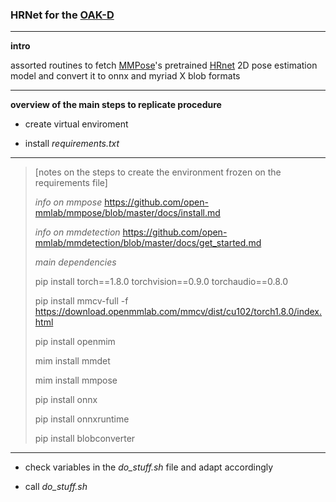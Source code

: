### HRNet for the [OAK-D](https://docs.luxonis.com/projects/hardware/en/latest/pages/BW1098OAK.html)

---
**intro**

assorted routines to fetch [MMPose](https://github.com/open-mmlab/mmpose)'s pretrained [HRnet](https://github.com/HRNet/HRNet-Human-Pose-Estimation) 2D pose estimation model and convert it to onnx and myriad X blob formats

---
**overview of the main steps to replicate procedure**

* create virtual enviroment

* install *requirements.txt* 

---
>
>  [notes on the steps to create the environment frozen on the requirements file]
>
> *info on mmpose*
> https://github.com/open-mmlab/mmpose/blob/master/docs/install.md
> 
> *info on mmdetection*
> https://github.com/open-mmlab/mmdetection/blob/master/docs/get_started.md
>
> *main dependencies*
>
>	pip install torch==1.8.0 torchvision==0.9.0 torchaudio==0.8.0
>
>	pip install mmcv-full -f https://download.openmmlab.com/mmcv/dist/cu102/torch1.8.0/index.html
>
>	pip install openmim
>
>	mim install mmdet
>
>	mim install mmpose
>
>	pip install onnx
>
>	pip install onnxruntime
>
>	pip install blobconverter
>
---

* check variables in the *do_stuff.sh* file and adapt accordingly 

* call *do_stuff.sh*

